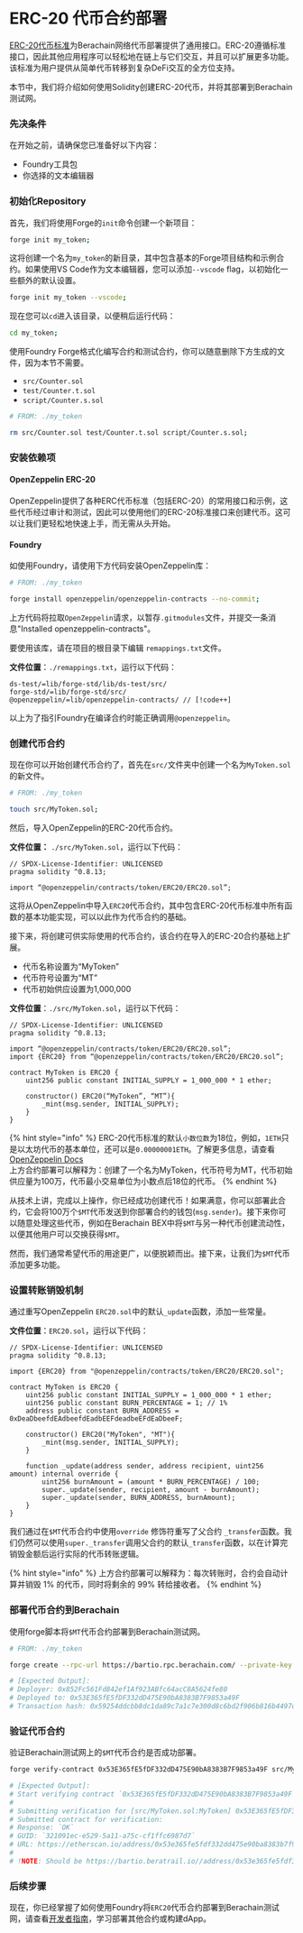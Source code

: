 # ERC-20 代币合约部署

[ERC-20代币标准](https://ethereum.org/en/developers/docs/standards/tokens/erc-20/)为Berachain网络代币部署提供了通用接口。ERC-20遵循标准接口，因此其他应用程序可以轻松地在链上与它们交互，并且可以扩展更多功能。该标准为用户提供从简单代币转移到复杂DeFi交互的全方位支持。

本节中，我们将介绍如何使用Solidity创建ERC-20代币，并将其部署到Berachain测试网。

### 先决条件[​](https://docs.berachain.com/developers/quickstart/#pre-requisites)

在开始之前，请确保您已准备好以下内容：

* Foundry工具包
* 你选择的文本编辑器

### 初始化Repository[​](https://docs.berachain.com/developers/quickstart/#initialize-repository)

首先，我们将使用Forge的`init`命令创建一个新项目：

```bash
forge init my_token;
```

这将创建一个名为`my_token`的新目录，其中包含基本的Forge项目结构和示例合约。如果使用VS Code作为文本编辑器，您可以添加`--vscode` flag，以初始化一些额外的默认设置。

```bash
forge init my_token --vscode;
```

现在您可以`cd`进入该目录，以便稍后运行代码：

```bash
cd my_token;
```

使用Foundry Forge格式化编写合约和测试合约，你可以随意删除下方生成的文件，因为本节不需要。

* `src/Counter.sol`
* `test/Counter.t.sol`
* `script/Counter.s.sol`

```bash
# FROM: ./my_token

rm src/Counter.sol test/Counter.t.sol script/Counter.s.sol;
```

### 安装依赖项[​](https://docs.berachain.com/developers/quickstart/#install-dependencies)

#### OpenZeppelin ERC-20[​](https://docs.berachain.com/developers/quickstart/#openzeppelin-erc-20)

OpenZeppelin提供了各种ERC代币标准（包括ERC-20）的常用接口和示例，这些代币经过审计和测试，因此可以使用他们的ERC-20标准接口来创建代币。这可以让我们更轻松地快速上手，而无需从头开始。

#### **Foundry**

如使用Foundry，请使用下方代码安装OpenZeppelin库：

```bash
# FROM: ./my_token

forge install openzeppelin/openzeppelin-contracts --no-commit;
```

上方代码将拉取`OpenZeppelin`请求，以暂存`.gitmodules`文件，并提交一条消息"Installed openzeppelin-contracts"。

要使用该库，请在项目的根目录下编辑 `remappings.txt`文件。

**文件位置**：`./remappings.txt`，运行以下代码：

```
ds-test/=lib/forge-std/lib/ds-test/src/
forge-std/=lib/forge-std/src/
@openzeppelin/=lib/openzeppelin-contracts/ // [!code++]
```

以上为了指引Foundry在编译合约时能正确调用`@openzeppelin`。

### 创建代币合约[​](https://docs.berachain.com/developers/quickstart/#create-the-token-contract)

现在你可以开始创建代币合约了，首先在`src/`文件夹中创建一个名为`MyToken.sol`的新文件。

```bash
# FROM: ./my_token

touch src/MyToken.sol;
```

然后，导入OpenZeppelin的ERC-20代币合约。

**文件位置：** `./src/MyToken.sol`，运行以下代码：

```solidity
// SPDX-License-Identifier: UNLICENSED
pragma solidity ^0.8.13;

import “@openzeppelin/contracts/token/ERC20/ERC20.sol”;
```

这将从OpenZeppelin中导入`ERC20`代币合约，其中包含ERC-20代币标准中所有函数的基本功能实现，可以以此作为代币合约的基础。

接下来，将创建可供实际使用的代币合约，该合约在导入的ERC-20合约基础上扩展。

* 代币名称设置为“MyToken”
* 代币符号设置为“MT”
* 代币初始供应设置为1,000,000

**文件位置**：`./src/MyToken.sol`，运行以下代码：

```solidity
// SPDX-License-Identifier: UNLICENSED
pragma solidity ^0.8.13;

import “@openzeppelin/contracts/token/ERC20/ERC20.sol”; 
import {ERC20} from “@openzeppelin/contracts/token/ERC20/ERC20.sol”; 

contract MyToken is ERC20 {
    uint256 public constant INITIAL_SUPPLY = 1_000_000 * 1 ether;

    constructor() ERC20(“MyToken”, “MT”){
        _mint(msg.sender, INITIAL_SUPPLY);
    }
}
```

{% hint style="info" %}
ERC-20代币标准的默认`小数位数`为18位，例如，`1ETH`只是以太坊代币的基本单位，还可以是`0.00000001ETH`。了解更多信息，请查看[OpenZeppelin Docs](https://docs.openzeppelin.com/contracts/3.x/erc20#a-note-on-decimals)\
上方合约部署可以解释为：创建了一个名为MyToken，代币符号为MT，代币初始供应量为100万，代币最小交易单位为小数点后18位的代币。
{% endhint %}

从技术上讲，完成以上操作，你已经成功创建代币！如果满意，你可以部署此合约，它会将100万个`$MT`代币发送到你部署合约的钱包(`msg.sender`)。接下来你可以随意处理这些代币，例如在Berachain BEX中将`$MT`与另一种代币创建流动性，以便其他用户可以交换获得`$MT`。

然而，我们通常希望代币的用途更广，以便脱颖而出。接下来，让我们为`$MT`代币添加更多功能。

### 设置转账销毁机制

通过重写OpenZeppelin `ERC20.sol`中的默认`_update`函数，添加一些常量。

**文件位置**：`ERC20.sol`，运行以下代码：

```solidity
// SPDX-License-Identifier: UNLICENSED
pragma solidity ^0.8.13;

import {ERC20} from "@openzeppelin/contracts/token/ERC20/ERC20.sol";

contract MyToken is ERC20 {
    uint256 public constant INITIAL_SUPPLY = 1_000_000 * 1 ether;
    uint256 public constant BURN_PERCENTAGE = 1; // 1%
    address public constant BURN_ADDRESS = 0xDeaDbeefdEAdbeefdEadbEEFdeadbeEFdEaDbeeF; 

    constructor() ERC20("MyToken", "MT"){
        _mint(msg.sender, INITIAL_SUPPLY);
    }

    function _update(address sender, address recipient, uint256 amount) internal override { 
        uint256 burnAmount = (amount * BURN_PERCENTAGE) / 100;
        super._update(sender, recipient, amount - burnAmount);
        super._update(sender, BURN_ADDRESS, burnAmount);
    }
}
```

我们通过在`$MT`代币合约中使用`override` 修饰符重写了父合约 `_transfer`函数。我们仍然可以使用`super._transfer`调用父合约的默认`_transfer`函数，以在计算完销毁金额后运行实际的代币转账逻辑。

{% hint style="info" %}
上方合约部署可以解释为：每次转账时，合约会自动计算并销毁 1% 的代币，同时将剩余的 99% 转给接收者。
{% endhint %}

### 部署代币合约[​](https://docs.berachain.com/developers/quickstart/#deploy-token-contract)到Berachain

使用forge脚本将`$MT`代币合约部署到Berachain测试网。

```bash
# FROM: ./my_token

forge create --rpc-url https://bartio.rpc.berachain.com/ --private-key <YOUR_PRIVATE_KEY> src/MyToken.sol:MyToken --legacy;

# [Expected Output]:
# Deployer: 0x852Fc561Fd842ef1Af923ABfc64acC8A5624fe80
# Deployed to: 0x53E365fE5fDF332dD475E90bA8383B7F9853a49F
# Transaction hash: 0x59254ddcbb8dc1da89c7a1c7e300d8c6bd2f906b816b4497d046c717102d5725
```

### 验证代币合约[​](https://docs.berachain.com/developers/quickstart/#verifying-contract)

验证Berachain测试网上的`$MT`代币合约是否成功部署。

```bash
forge verify-contract 0x53E365fE5fDF332dD475E90bA8383B7F9853a49F src/MyToken.sol:MyToken --verifier-url 'https://api.routescan.io/v2/network/testnet/evm/80084/etherscan/api/' --etherscan-api-key "verifyContract" --num-of-optimizations 200

# [Expected Output]:
# Start verifying contract `0x53E365fE5fDF332dD475E90bA8383B7F9853a49F` deployed on mainnet
#
# Submitting verification for [src/MyToken.sol:MyToken] 0x53E365fE5fDF332dD475E90bA8383B7F9853a49F.
# Submitted contract for verification:
# Response: `OK`
# GUID: `321091ec-e529-5a11-a75c-cf1ffc6987d7`
# URL: https://etherscan.io/address/0x53e365fe5fdf332dd475e90ba8383b7f9853a49f
#
# !NOTE: Should be https://bartio.beratrail.io//address/0x53e365fe5fdf332dd475e90ba8383b7f9853a49f
```

### 后续步骤[​](https://docs.berachain.com/developers/quickstart/#next-steps)

现在，你已经掌握了如何使用Foundry将`ERC20`代币合约部署到Berachain测试网，请查看[开发者指南](../developer-guides/)，学习部署其他合约或构建dApp。
